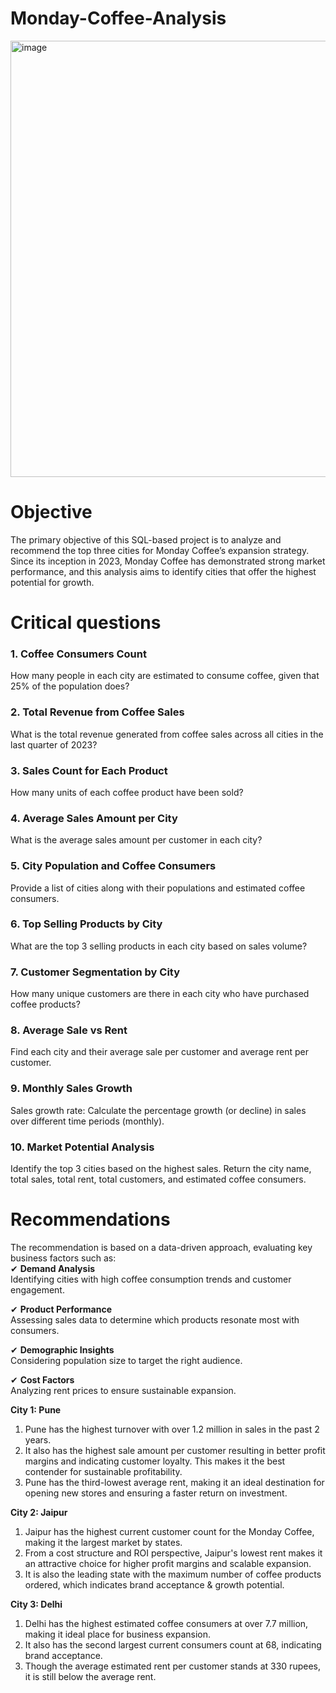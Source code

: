 # Monday-Coffee-Analysis
<img width="698" alt="image" src="https://github.com/user-attachments/assets/ba06652c-2cd2-4153-b52e-dab7b936ae66" />

# Objective
The primary objective of this SQL-based project is to analyze and recommend the top three cities for Monday Coffee’s expansion strategy. Since its inception in 2023, Monday Coffee has demonstrated strong market performance, and this analysis aims to identify cities that offer the highest potential for growth.

# Critical questions
### 1. Coffee Consumers Count  
How many people in each city are estimated to consume coffee, given that 25% of the population does?  

### 2. Total Revenue from Coffee Sales  
What is the total revenue generated from coffee sales across all cities in the last quarter of 2023?  

### 3. Sales Count for Each Product  
How many units of each coffee product have been sold?  

### 4. Average Sales Amount per City  
What is the average sales amount per customer in each city?  

### 5. City Population and Coffee Consumers  
Provide a list of cities along with their populations and estimated coffee consumers.  

### 6. Top Selling Products by City  
What are the top 3 selling products in each city based on sales volume?  

### 7. Customer Segmentation by City  
How many unique customers are there in each city who have purchased coffee products?  

### 8. Average Sale vs Rent  
Find each city and their average sale per customer and average rent per customer.  

### 9. Monthly Sales Growth  
Sales growth rate: Calculate the percentage growth (or decline) in sales over different time periods (monthly).  

### 10. Market Potential Analysis  
Identify the top 3 cities based on the highest sales. Return the city name, total sales, total rent, total customers, and estimated coffee consumers.  


# Recommendations
The recommendation is based on a data-driven approach, evaluating key business factors such as:  
✔ **Demand Analysis**  
Identifying cities with high coffee consumption trends and customer engagement.  

✔ **Product Performance**  
Assessing sales data to determine which products resonate most with consumers.  

✔ **Demographic Insights**  
Considering population size to target the right audience.  

✔ **Cost Factors**  
Analyzing rent prices to ensure sustainable expansion.  


**City 1: Pune**  
1. Pune has the highest turnover with over 1.2 million in sales in the past 2 years.
2. It also has the highest sale amount per customer resulting in better profit margins and indicating customer loyalty. This makes it  the best contender for sustainable profitability. 
3. Pune has the third-lowest average rent, making it an ideal destination for opening new stores and ensuring a faster return on investment.

**City 2: Jaipur** 
1. Jaipur has the highest current customer count for the Monday Coffee, making it the largest market by states.
2. From a cost structure and ROI perspective, Jaipur's lowest rent makes it an attractive choice for higher profit margins and scalable expansion.
3. It is also the leading state with the maximum number of coffee products ordered, which indicates  brand acceptance & growth potential.

**City 3: Delhi**
1. Delhi has the highest estimated coffee consumers at over 7.7 million, making it ideal place for business expansion.
2. It  also has the second largest current consumers count at 68, indicating brand acceptance.
3. Though the average estimated rent per customer stands at 330 rupees, it is still below the average rent.

